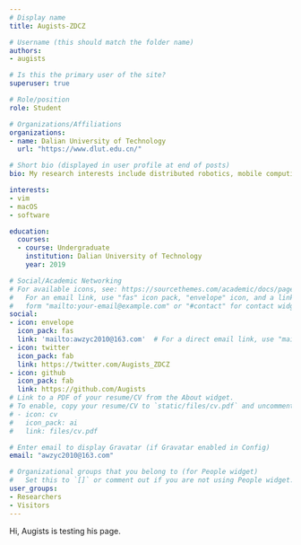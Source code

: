 ```yaml
---
# Display name
title: Augists-ZDCZ

# Username (this should match the folder name)
authors:
- augists

# Is this the primary user of the site?
superuser: true

# Role/position
role: Student

# Organizations/Affiliations
organizations:
- name: Dalian University of Technology
  url: "https://www.dlut.edu.cn/"

# Short bio (displayed in user profile at end of posts)
bio: My research interests include distributed robotics, mobile computing and programmable matter.

interests:
- vim
- macOS
- software

education:
  courses:
  - course: Undergraduate
    institution: Dalian University of Technology
    year: 2019

# Social/Academic Networking
# For available icons, see: https://sourcethemes.com/academic/docs/page-builder/#icons
#   For an email link, use "fas" icon pack, "envelope" icon, and a link in the
#   form "mailto:your-email@example.com" or "#contact" for contact widget.
social:
- icon: envelope
  icon_pack: fas
  link: 'mailto:awzyc2010@163.com'  # For a direct email link, use "mailto:test@example.org".
- icon: twitter
  icon_pack: fab
  link: https://twitter.com/Augists_ZDCZ
- icon: github
  icon_pack: fab
  link: https://github.com/Augists
# Link to a PDF of your resume/CV from the About widget.
# To enable, copy your resume/CV to `static/files/cv.pdf` and uncomment the lines below.
# - icon: cv
#   icon_pack: ai
#   link: files/cv.pdf

# Enter email to display Gravatar (if Gravatar enabled in Config)
email: "awzyc2010@163.com"

# Organizational groups that you belong to (for People widget)
#   Set this to `[]` or comment out if you are not using People widget.
user_groups:
- Researchers
- Visitors
---
```


Hi, Augists is testing his page.
